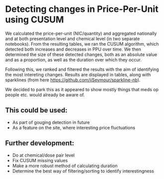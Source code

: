 # Detecting changes in Price-Per-Unit using CUSUM

We calculated the price-per-unit (NIC/quantity) and aggregated nationally and at both presentation level and chemical level (in two separate notebooks). From the resulting tables, we ran the CUSUM algorithm, which detected both increases and decreases in PPU over time. We then determined the size of these detected changes, both as an absolute value and as a proportion, as well as the duration over which they occur.

Following this, we ranked and filtered the results with the aim of identifying the most intereting changes. Results are displayed in tables, along with sparklines (from here https://github.com/iiSeymour/sparkline-nb).

We decided to park this as it appeared to show mostly things that meds op people etc. would already be aware of.

## This could be used:
- As part of gouging detection in future
- As a feature on the site, where interesting price fluctuations 

## Further development:
- Do at chemical/dose pair level
- Fix CUSUM missing values
- Make a more robust method of calculating duration
- Determine the best way of filtering/sorting to identify interestingness
